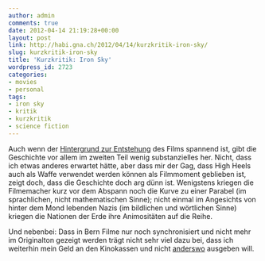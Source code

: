 ```yaml
---
author: admin
comments: true
date: 2012-04-14 21:19:28+00:00
layout: post
link: http://habi.gna.ch/2012/04/14/kurzkritik-iron-sky/
slug: kurzkritik-iron-sky
title: 'Kurzkritik: Iron Sky'
wordpress_id: 2723
categories:
- movies
- personal
tags:
- iron sky
- kritik
- kurzkritik
- science fiction
---
```


Auch wenn der [Hintergrund zur Entstehung](http://www.ironsky.net/site/support/finance/) des Films spannend ist, gibt die Geschichte vor allem im zweiten Teil wenig substanzielles her. Nicht, dass ich etwas anderes erwartet hätte, aber dass mir der Gag, dass High Heels auch als Waffe verwendet werden können als Filmmoment geblieben ist, zeigt doch, dass die Geschichte doch arg dünn ist. Wenigstens kriegen die Filmemacher kurz vor dem Abspann noch die Kurve zu einer Parabel (im sprachlichen, nicht mathematischen Sinne); nicht einmal im Angesichts von hinter dem Mond lebenden Nazis (im bildlichen und wörtlichen Sinne) kriegen die Nationen der Erde ihre Animositäten auf die Reihe.

Und nebenbei: Dass in Bern Filme nur noch synchronisiert und nicht mehr im Originalton gezeigt werden trägt nicht sehr viel dazu bei, dass ich weiterhin mein Geld an den Kinokassen und nicht [anderswo](http://www.apple.com/itunes/charts/movies/) ausgeben will.
